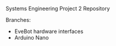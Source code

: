Systems Engineering Project 2 Repository

Branches:
  - EveBot hardware interfaces
  - Arduino Nano

